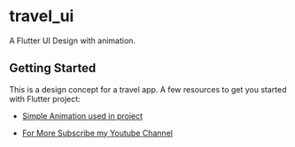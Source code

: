# travel_ui

A Flutter UI Design with animation.

## Getting Started

This is a design concept for a travel app.
A few resources to get you started with Flutter project:

- [Simple Animation used in project](https://pub.dev/packages/simple_animations/versions/1.3.3)

- [For More Subscribe my Youtube Channel](https://www.youtube.com/channel/UCJ4q1jj9mwJDfK1Hj2hAChw)

